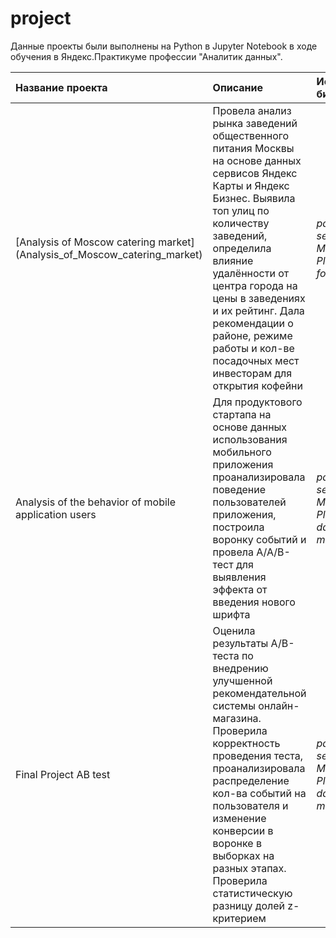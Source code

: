 # project
Данные проекты были выполнены на Python в Jupyter Notebook в ходе обучения в Яндекс.Практикуме профессии "Аналитик данных".

| Название проекта | Описание | Используемые библиотеки | 
| :---------------------- | :---------------------- | :---------------------- |
| [Analysis of Moscow catering market] (Analysis_of_Moscow_catering_market)| Провела анализ рынка заведений общественного питания Москвы на основе данных сервисов Яндекс Карты и Яндекс Бизнес. Выявила топ улиц по количеству заведений, определила влияние удалённости от центра города на цены в заведениях и их рейтинг. Дала рекомендации о районе, режиме работы и кол-ве посадочных мест инвесторам для открытия кофейни | *pandas*, *seaborn*, *Matplotlib*, *Plotly*, *json*, *folium* |
| Analysis of the behavior of mobile application users| Для продуктового стартапа на основе данных использования мобильного приложения проанализировала поведение пользователей приложения, построила воронку событий и провела A/A/B-тест для выявления эффекта от введения нового шрифта | *pandas*, *seaborn*, *Matplotlib*, *Plotly*, *numpy*, *datetime*, *scipy*, *math*|
| Final Project AB test| Оценила результаты A/B-теста по внедрению улучшенной рекомендательной системы онлайн-магазина. Проверила корректность проведения теста, проанализировала распределение кол-ва событий на пользователя и изменение конверсии в воронке в выборках на разных этапах. Проверила статистическую разницу долей z-критерием | *pandas*, *seaborn*, *Matplotlib*, *Plotly*, *numpy*, *datetime*, *scipy*, *math* |
